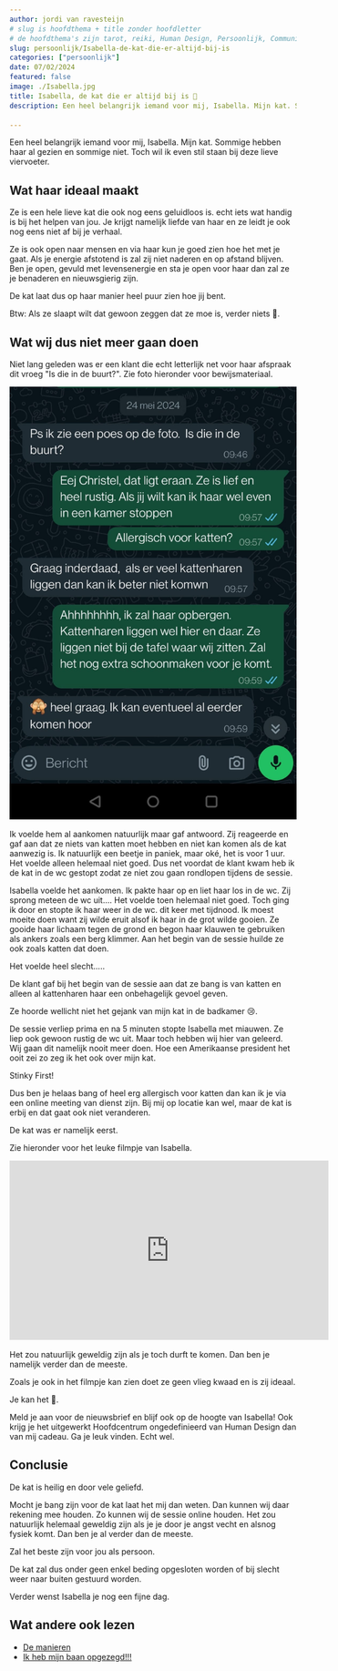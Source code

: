 ```yaml
---
author: jordi van ravesteijn
# slug is hoofdthema + title zonder hoofdletter
# de hoofdthema's zijn tarot, reiki, Human Design, Persoonlijk, Community
slug: persoonlijk/Isabella-de-kat-die-er-altijd-bij-is
categories: ["persoonlijk"]
date: 07/02/2024
featured: false
image: ./Isabella.jpg
title: Isabella, de kat die er altijd bij is 🥰
description: Een heel belangrijk iemand voor mij, Isabella. Mijn kat. Sommige hebben haar al gezien en sommige niet. Toch wil ik even stil staan bij deze lieve viervoeter.

---
```


Een heel belangrijk iemand voor mij, Isabella. Mijn kat. Sommige hebben haar al gezien en sommige niet. Toch wil ik even stil staan bij deze lieve viervoeter.

## Wat haar ideaal maakt

Ze is een hele lieve kat die ook nog eens geluidloos is. echt iets wat handig is bij het helpen van jou. Je krijgt namelijk liefde van haar en ze leidt je ook nog eens niet af bij je verhaal.

Ze is ook open naar mensen en via haar kun je goed zien hoe het met je gaat. Als je energie afstotend is zal zij niet naderen en op afstand blijven. Ben je open, gevuld met levensenergie en sta je open voor haar dan zal ze je benaderen en nieuwsgierig zijn.

De kat laat dus op haar manier heel puur zien hoe jij bent. 

Btw: Als ze slaapt wilt dat gewoon zeggen dat ze moe is, verder niets 🤣.

## Wat wij dus niet meer gaan doen

Niet lang geleden was er een klant die echt letterlijk net voor haar afspraak dit vroeg "Is die in de buurt?". Zie foto hieronder voor bewijsmateriaal.

![Whatsapp contact met klant over Isabella](./Whatsapp_contact_met_klant_over_Isabella.jpg)

Ik voelde hem al aankomen natuurlijk maar gaf antwoord. Zij reageerde en gaf aan dat ze niets van katten moet hebben en niet kan komen als de kat aanwezig is. Ik natuurlijk een beetje in paniek, maar oké, het is voor 1 uur. Het voelde alleen helemaal niet goed. Dus net voordat de klant kwam heb ik de kat in de wc gestopt zodat ze niet zou gaan rondlopen tijdens de sessie. 

Isabella voelde het aankomen. Ik pakte haar op en liet haar los in de wc. Zij sprong meteen de wc uit.... Het voelde toen helemaal niet goed. Toch ging ik door en stopte ik haar weer in de wc. dit keer met tijdnood. Ik moest moeite doen want zij wilde eruit alsof ik haar in de grot wilde gooien. Ze gooide haar lichaam tegen de grond en begon haar klauwen te gebruiken als ankers zoals een berg klimmer. Aan het begin van de sessie huilde ze ook zoals katten dat doen.

Het voelde heel slecht.....

De klant gaf bij het begin van de sessie aan dat ze bang is van katten en alleen al kattenharen haar een onbehagelijk gevoel geven.

Ze hoorde wellicht niet het gejank van mijn kat in de badkamer 😢.

De sessie verliep prima en na 5 minuten stopte Isabella met miauwen. Ze liep ook gewoon rustig de wc uit. 
Maar toch hebben wij hier van geleerd. Wij gaan dit namelijk nooit meer doen. Hoe een Amerikaanse president het ooit zei zo zeg ik het ook over mijn kat. 

Stinky First!

Dus ben je helaas bang of heel erg allergisch voor katten dan kan ik je via een online meeting van dienst zijn. Bij mij op locatie kan wel, maar de kat is erbij en dat gaat ook niet veranderen. 

De kat was er namelijk eerst.

Zie hieronder voor het leuke filmpje van Isabella.

<iframe 
 width="560" height="315" src="https://www.youtube.com/embed/6ojp7UqiRn0" frameborder="0" allow="accelerometer; encrypted-media; gyroscope; picture-in-picture" allowfullscreen></iframe>

Het zou natuurlijk geweldig zijn als je toch durft te komen. Dan ben je namelijk verder dan de meeste.

Zoals je ook in het filmpje kan zien doet ze geen vlieg kwaad en is zij ideaal.

Je kan het 🙂.

Meld je aan voor de nieuwsbrief en blijf ook op de hoogte van Isabella! Ook krijg je het uitgewerkt Hoofdcentrum ongedefinieerd van Human Design dan van mij cadeau. Ga je leuk vinden. Echt wel.

<div
              class="smj-embed px-3 text-4xl leading-tight font-semibold font-heading"
              data-deploymentid="embed"
              data-surveyid="205593"
            >
</div>

## Conclusie

De kat is heilig en door vele geliefd.

Mocht je bang zijn voor de kat laat het mij dan weten. Dan kunnen wij daar rekening mee houden. Zo kunnen wij de sessie online houden. Het zou natuurlijk helemaal geweldig zijn als je je door je angst vecht en alsnog fysiek komt. Dan ben je al verder dan de meeste.

Zal het beste zijn voor jou als persoon.

De kat zal dus onder geen enkel beding opgesloten worden of bij slecht weer naar buiten gestuurd worden.

Verder wenst Isabella je nog een fijne dag.

## Wat andere ook lezen
<ul>
  <li>
    <a class="text-lg font-medium underline text-brand-copper hover:no-underline" href=../../de-manieren>De manieren
    </a>
  </li>
  <li>
    <a class="text-lg font-medium underline text-brand-copper hover:no-underline" href=../../persoonlijk/ik-heb-mijn-baan-opgezegd/>Ik heb mijn baan opgezegd!!!
    </a>
  </li>
</ul>